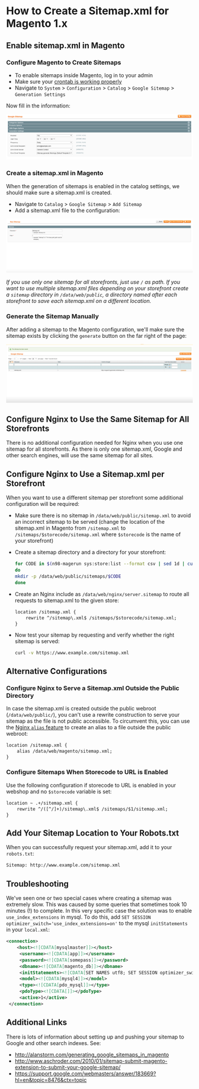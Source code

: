 <!-- source: https://support.hypernode.com/en/ecommerce/magento-1/how-to-create-a-sitemap-xml-for-magento-1-x -->
# How to Create a Sitemap.xml for Magento 1.x

Enable sitemap.xml in Magento
-----------------------------

### Configure Magento to Create Sitemaps

* To enable sitemaps inside Magento, log in to your admin
* Make sure your [crontab is working properly](https://support.hypernode.com/knowledgebase/configure-cronjobs-on-hypernode/)
* Navigate to `System` > `Configuration` > `Catalog` > `Google Sitemap` > `Generation Settings`

Now fill in the information:

![](_res/fd1mcqcAauLYam9kta5meMie5IN1KHQT9A.png)

### Create a sitemap.xml in Magento

When the generation of sitemaps is enabled in the catalog settings, we should make sure a sitemap.xml is created.

* Navigate to `Catalog` > `Google Sitemap` > `Add Sitemap`
* Add a sitemap.xml file to the configuration:

![](_res/H9E8O25ldZ5qKqfgzvipavKFhZ--9c8flQ.png)

*If you use only one sitemap for all storefronts, just use `/` as path. If you want to use multiple sitemap.xml files depending on your storefront create a `sitemap` directory in `/data/web/public`, a directory named after each storefront to save each sitemap.xml on a different location.*

### Generate the Sitemap Manually

After adding a sitemap to the Magento configuration, we'll make sure the sitemap exists by clicking the `generate` button on the far right of the page:

![](_res/kx1awTbeS6Uajk4vtfprlMD0TsqwUSAb0g.png)

Configure Nginx to Use the Same Sitemap for All Storefronts
-----------------------------------------------------------

There is no additional configuration needed for Nginx when you use one sitemap for all storefronts. As there is only one sitemap.xml, Google and other search engines, will use the same sitemap for all sites.

Configure Nginx to Use a Sitemap.xml per Storefront
---------------------------------------------------

When you want to use a different sitemap per storefront some additional configuration will be required:

* Make sure there is no sitemap in `/data/web/public/sitemap.xml` to avoid an incorrect sitemap to be served (change the location of the sitemap.xml in Magento from `/sitemap.xml` to `/sitemaps/$storecode/sitemap.xml` where `$storecode` is the name of your storefront)
* Create a sitemap directory and a directory for your storefront:
  ```bash
  for CODE in $(n98-magerun sys:store:list --format csv | sed 1d | cut -d "," -f 2 )
  do
  mkdir -p /data/web/public/sitemaps/$CODE
  done
  ```
* Create an Nginx include as `/data/web/nginx/server.sitemap` to route all requests to sitemap.xml to the given store:
  ```nginx
  location /sitemap.xml {
      rewrite ^/sitemap\.xml$ /sitemaps/$storecode/sitemap.xml;
  }
  ```

* Now test your sitemap by requesting and verify whether the right sitemap is served:
  ```bash
  curl -v https://www.example.com/sitemap.xml
  ```

Alternative Configurations
--------------------------

### Configure Nginx to Serve a Sitemap.xml Outside the Public Directory

In case the sitemap.xml is created outside the public webroot (`/data/web/public/`), you can't use a rewrite construction to serve your sitemap as the file is not public accessible. To circumvent this, you can use the [Nginx `alias` feature](http://nginx.org/en/docs/http/ngx_http_core_module.html#alias) to create an alias to a file outside the public webroot:

```nginx
location /sitemap.xml {
    alias /data/web/magento/sitemap.xml;
}
```
### Configure Sitemaps When Storecode to URL is Enabled

Use the following configuration if storecode to URL is enabled in your webshop and no `$storecode` variable is set:

```nginx
location ~ .+/sitemap.xml {
    rewrite ^/([^/]+)/sitemap\.xml$ /sitemaps/$1/sitemap.xml;
}
```
Add Your Sitemap Location to Your Robots.txt
--------------------------------------------

When you can successfully request your sitemap.xml, add it to your `robots.txt`:

```bash
Sitemap: http://www.example.com/sitemap.xml
```
Troubleshooting
---------------

We've seen one or two special cases where creating a sitemap was extremely slow. This was caused by some queries that sometimes took 10 minutes (!) to complete. In this very specific case the solution was to enable `use_index_extensions` in mysql. To do this, add `SET SESSION optimizer_switch='use_index_extensions=on'` to the mysql `initStatements` in your `local.xml`:

```xml
<connection>
    <host><![CDATA[mysqlmaster]]></host>
     <username><![CDATA[app]]></username>
     <password><![CDATA[somepass]]></password>
     <dbname><![CDATA[magento_db]]></dbname>
     <initStatements><![CDATA[SET NAMES utf8; SET SESSION optimizer_switch='use_index_extensions=on';]]><initStatements>
     <model><![CDATA[mysql4]]></model>
     <type><![CDATA[pdo_mysql]]></type>
     <pdoType><![CDATA[]]></pdoType>
     <active>1</active>
 </connection>
```
Additional Links
----------------

There is lots of information about setting up and pushing your sitemap to Google and other search indexes. See:

* <http://alanstorm.com/generating_google_sitemaps_in_magento>
* <http://www.aschroder.com/2010/01/sitemap-submit-magento-extension-to-submit-your-google-sitemap/>
* <https://support.google.com/webmasters/answer/183669?hl=en&topic=8476&ctx=topic>
